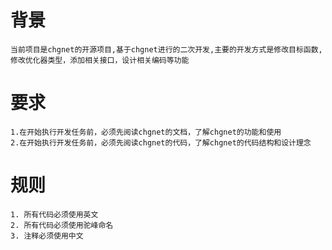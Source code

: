 # 背景
    当前项目是chgnet的开源项目,基于chgnet进行的二次开发,主要的开发方式是修改目标函数,修改优化器类型，添加相关接口，设计相关编码等功能

# 要求
    1.在开始执行开发任务前，必须先阅读chgnet的文档，了解chgnet的功能和使用
    2.在开始执行开发任务前，必须先阅读chgnet的代码，了解chgnet的代码结构和设计理念

# 规则
    1. 所有代码必须使用英文
    2. 所有代码必须使用驼峰命名
    3. 注释必须使用中文


